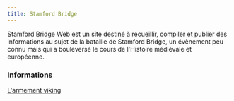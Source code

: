 ```yaml
---
title: Stamford Bridge
---
```

Stamford Bridge Web est un site destiné à recueillir, compiler et publier des informations au sujet de la bataille de Stamford Bridge, un évènement peu connu mais qui a bouleversé le cours de l'Histoire médiévale et européenne.

### Informations
[L'armement viking](./equipement)
